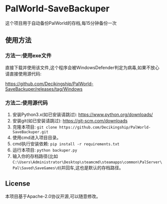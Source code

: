 # PalWorld-SaveBackuper
这个项目用于自动备份PalWorld的存档,每15分钟备份一次
## 使用方法
###  方法一:使用exe文件
直接下载并使用该文件,这个程序会被WindowsDefender判定为病毒,如果不放心请直接使用源代码:

https://github.com/Decikingship/PalWorld-SaveBackuper/releases/tag/Windows
###  方法二:使用源代码
1. 安装Python3.x(如已安装请跳过): https://www.python.org/downloads/
2. 安装git(如已安装请跳过): https://git-scm.com/downloads
3. 克隆本项目: `git clone https://github.com/Decikingship/PalWorld-SaveBackuper.git`
4. 使用cmd进入项目目录。
5. cmd执行安装依赖: `pip install -r requirements.txt`
6. 运行本项目: `python backuper.py`
7. 输入你的存档路径(比如`C:\Users\Administrator\Desktop\steamcmd\steamapps\common\PalServer\Pal\Saved\SaveGames\0`)并回车,这也是默认的存档路径。

## License
本项目基于Apache-2.0协议开源,可以随意修改。
